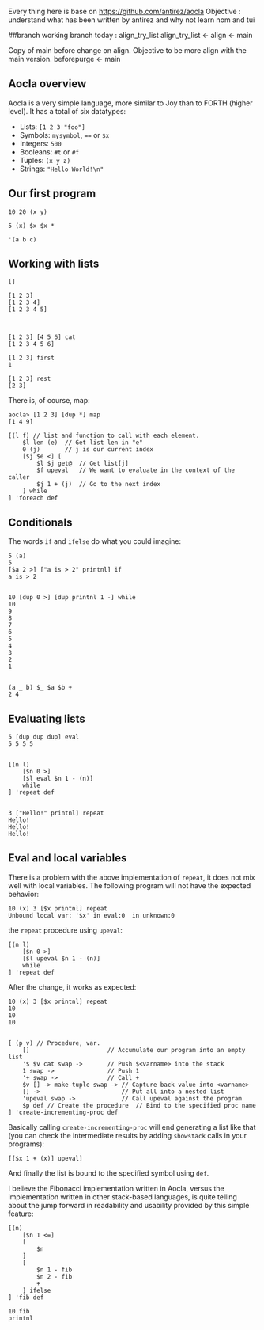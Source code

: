 Every thing here is base on https://github.com/antirez/aocla
Objective : understand what has been written by antirez and why not learn nom and tui

##branch 
working branch today : align_try_list
align_try_list <- align <- main

Copy of main before change on align. Objective to be more align with the main version. 
beforepurge <- main 

## Aocla overview

Aocla is a very simple language, more similar to Joy than to FORTH (higher level). It has a total of six datatypes:

* Lists: `[1 2 3 "foo"]`
* Symbols: `mysymbol`, `==` or `$x`
* Integers: `500`
* Booleans: `#t` or `#f`
* Tuples: `(x y z)`
* Strings: `"Hello World!\n"`

## Our first program



    10 20 (x y)

    5 (x) $x $x *

    '(a b c) 

## Working with lists

    []

    [1 2 3] 
    [1 2 3 4] 
    [1 2 3 4 5] 



    [1 2 3] [4 5 6] cat
    [1 2 3 4 5 6]
    
    [1 2 3] first
    1

    [1 2 3] rest
    [2 3]

There is, of course, map:

    aocla> [1 2 3] [dup *] map
    [1 4 9]

    [(l f) // list and function to call with each element.
        $l len (e)  // Get list len in "e"
        0 (j)       // j is our current index
        [$j $e <] [
            $l $j get@  // Get list[j]
            $f upeval   // We want to evaluate in the context of the caller
            $j 1 + (j)  // Go to the next index
        ] while
    ] 'foreach def


## Conditionals


The words `if` and `ifelse` do what you could imagine:

    5 (a)
    5
    [$a 2 >] ["a is > 2" printnl] if
    a is > 2


    10 [dup 0 >] [dup printnl 1 -] while
    10
    9
    8
    7
    6
    5
    4
    3
    2
    1


    (a _ b) $_ $a $b +
    2 4 

## Evaluating lists


    5 [dup dup dup] eval
    5 5 5 5


    [(n l)
        [$n 0 >]
        [$l eval $n 1 - (n)]
        while
    ] 'repeat def


    3 ["Hello!" printnl] repeat
    Hello!
    Hello!
    Hello!

## Eval and local variables

There is a problem with the above implementation of `repeat`, it does
not mix well with local variables. The following program will not have the expected behavior:

    10 (x) 3 [$x printnl] repeat
    Unbound local var: '$x' in eval:0  in unknown:0


the `repeat` procedure using `upeval`:

    [(n l)
        [$n 0 >]
        [$l upeval $n 1 - (n)]
        while
    ] 'repeat def

After the change, it works as expected:

    10 (x) 3 [$x printnl] repeat
    10
    10
    10


    [ (p v) // Procedure, var.
        []                      // Accumulate our program into an empty list
        '$ $v cat swap ->       // Push $<varname> into the stack
        1 swap ->               // Push 1
        '+ swap ->              // Call +
        $v [] -> make-tuple swap -> // Capture back value into <varname>
        [] ->                       // Put all into a nested list
        'upeval swap ->             // Call upeval against the program
        $p def // Create the procedure  // Bind to the specified proc name
    ] 'create-incrementing-proc def

Basically calling `create-incrementing-proc` will end generating
a list like that (you can check the intermediate results by adding
`showstack` calls in your programs):

    [[$x 1 + (x)] upeval]

And finally the list is bound to the specified symbol using `def`.

I believe the Fibonacci implementation written in Aocla, versus the implementation written in other stack-based languages, is quite telling about the jump forward in readability and usability provided by this simple feature:

    [(n)
        [$n 1 <=]
        [
            $n
        ]
        [
            $n 1 - fib
            $n 2 - fib
            +
        ] ifelse
    ] 'fib def

    10 fib
    printnl

